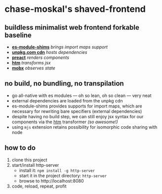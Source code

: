 
# chase-moskal's shaved-frontend
## buildless minimalist web frontend forkable baseline

- [**es-module-shims**](https://github.com/guybedford/es-module-shims) *brings import maps support*
- [**unpkg.com cdn**](https://unpkg.com) *hosts dependencies*
- [**preact**](https://preactjs.com/) *renders components*
- [**htm**](https://github.com/developit/htm) *transforms jsx*
- [**mobx**](https://github.com/mobxjs/mobx) *observes state*

## no build, no bundling, no transpilation

- go all-native with es modules — oh so lean, oh so clean — very neat
- external dependencies are loaded from the unpkg cdn
- es-module-shims provides supports for import maps, which are necessary for rewriting bare specifiers (external dependencies)
- despite having no build step, we can still enjoy jsx syntax for our components via the [htm](https://github.com/developit/htm) transformer *(so awesome!)*
- using `mjs` extension retains possibility for isomorphic code sharing with node

## how to do

1. clone this project
2. start/install http-server
	- install it: `npm install -g http-server`
	- start it in the project directory: `http-server`
	- browse to http://localhost:8080
3. code, reload, repeat, profit
